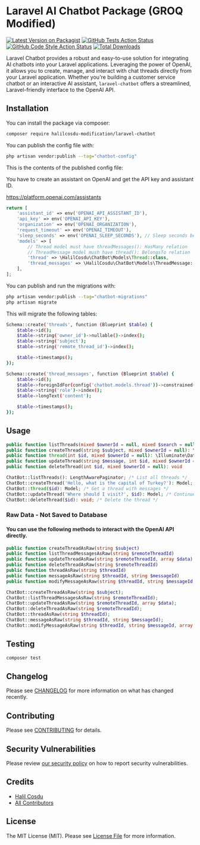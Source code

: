 # Laravel AI Chatbot Package (GROQ Modified)

[![Latest Version on Packagist](https://img.shields.io/packagist/v/halilcosdu-modification/laravel-chatbot.svg?style=flat-square)](https://packagist.org/packages/halilcosdu-modification/laravel-chatbot)
[![GitHub Tests Action Status](https://img.shields.io/github/actions/workflow/status/halilcosdu/laravel-chatbot/run-tests.yml?branch=main&label=tests&style=flat-square)](https://github.com/halilcosdu/laravel-chatbot/actions?query=workflow%3Arun-tests+branch%3Amain)
[![GitHub Code Style Action Status](https://img.shields.io/github/actions/workflow/status/halilcosdu/laravel-chatbot/fix-php-code-style-issues.yml?branch=main&label=code%20style&style=flat-square)](https://github.com/halilcosdu/laravel-chatbot/actions?query=workflow%3A"Fix+PHP+code+style+issues"+branch%3Amain)
[![Total Downloads](https://img.shields.io/packagist/dt/halilcosdu/laravel-chatbot.svg?style=flat-square)](https://packagist.org/packages/halilcosdu/laravel-chatbot)

Laravel Chatbot provides a robust and easy-to-use solution for integrating AI chatbots into your Laravel applications. Leveraging the power of OpenAI, it allows you to create, manage, and interact with chat threads directly from your Laravel application. Whether you're building a customer service chatbot or an interactive AI assistant, `laravel-chatbot` offers a streamlined, Laravel-friendly interface to the OpenAI API.

## Installation

You can install the package via composer:

```bash
composer require halilcosdu-modification/laravel-chatbot
```

You can publish the config file with:

```bash
php artisan vendor:publish --tag="chatbot-config"
```

This is the contents of the published config file:

You have to create an assistant on OpenAI and get the API key and assistant ID.

https://platform.openai.com/assistants

```php
return [
    'assistant_id' => env('OPENAI_API_ASSISTANT_ID'),
    'api_key' => env('OPENAI_API_KEY'),
    'organization' => env('OPENAI_ORGANIZATION'),
    'request_timeout' => env('OPENAI_TIMEOUT'),
    'sleep_seconds' => env('OPENAI_SLEEP_SECONDS'), // Sleep seconds between requests default .1
    'models' => [
        // Thread model must have threadMessages(): HasMany relation
        // ThreadMessage model mush have thread(): BelongsTo relation
        'thread' => \HalilCosdu\ChatBot\Models\Thread::class,
        'thread_messages' => \HalilCosdu\ChatBot\Models\ThreadMessage::class
    ],
];
```

You can publish and run the migrations with:

```bash
php artisan vendor:publish --tag="chatbot-migrations"
php artisan migrate
```

This will migrate the following tables:

```bash
Schema::create('threads', function (Blueprint $table) {
    $table->id();
    $table->string('owner_id')->nullable()->index();
    $table->string('subject');
    $table->string('remote_thread_id')->index();

    $table->timestamps();
});
```

```bash
Schema::create('thread_messages', function (Blueprint $table) {
    $table->id();
    $table->foreignIdFor(config('chatbot.models.thread'))->constrained()->cascadeOnDelete();
    $table->string('role')->index();
    $table->longText('content');

    $table->timestamps();
});
```

## Usage

```php
public function listThreads(mixed $ownerId = null, mixed $search = null, mixed $appends = null): \Illuminate\Contracts\Pagination\LengthAwarePaginator
public function createThread(string $subject, mixed $ownerId = null): \Illuminate\Database\Eloquent\Model|\Illuminate\Database\Eloquent\Builder
public function thread(int $id, mixed $ownerId = null): \Illuminate\Database\Eloquent\Model|\Illuminate\Database\Eloquent\Builder
public function updateThread(string $message, int $id, mixed $ownerId = null): \Illuminate\Database\Eloquent\Model|\Illuminate\Database\Eloquent\Builder
public function deleteThread(int $id, mixed $ownerId = null): void
```

```php
ChatBot::listThreads(): LengthAwarePaginator; /* List all threads */
ChatBot::createThread('Hello, what is the capital of Turkey?'): Model; /* Create a new thread */
ChatBot::thread($id): Model; /* Get a thread with messages */
ChatBot::updateThread('Where should I visit?', $id): Model; /* Continue the conversation */
ChatBot::deleteThread($id): void; /* Delete the thread */
```

### Raw Data - Not Saved to Database

#### You can use the following methods to interact with the OpenAI API directly.

```php
public function createThreadAsRaw(string $subject)
public function listThreadMessagesAsRaw(string $remoteThreadId)
public function updateThreadAsRaw(string $remoteThreadId, array $data) /* $data = ['role' => 'user or assistant', 'content' => 'Hello'] */
public function deleteThreadAsRaw(string $remoteThreadId)
public function threadAsRaw(string $threadId)
public function messageAsRaw(string $threadId, string $messageId)
public function modifyMessageAsRaw(string $threadId, string $messageId, array $parameters)
```

```php
ChatBot::createThreadAsRaw(string $subject);
ChatBot::listThreadMessagesAsRaw(string $remoteThreadId);
ChatBot::updateThreadAsRaw(string $remoteThreadId, array $data);
ChatBot::deleteThreadAsRaw(string $remoteThreadId);
ChatBot::threadAsRaw(string $threadId);
ChatBot::messageAsRaw(string $threadId, string $messageId);
ChatBot::modifyMessageAsRaw(string $threadId, string $messageId, array $parameters);
```

## Testing

```bash
composer test
```

## Changelog

Please see [CHANGELOG](CHANGELOG.md) for more information on what has changed recently.

## Contributing

Please see [CONTRIBUTING](CONTRIBUTING.md) for details.

## Security Vulnerabilities

Please review [our security policy](../../security/policy) on how to report security vulnerabilities.

## Credits

-   [Halil Cosdu](https://github.com/halilcosdu)
-   [All Contributors](../../contributors)

## License

The MIT License (MIT). Please see [License File](LICENSE.md) for more information.
